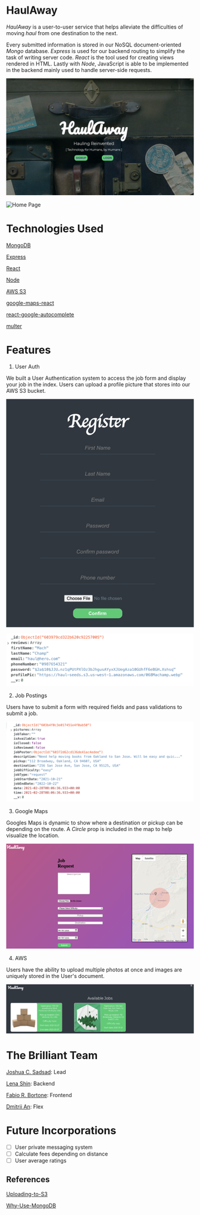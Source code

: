 # HaulAway

_HaulAway_ is a user-to-user service that helps alleviate the difficulties of moving _haul_ from one destination to the next.

Every submitted information is stored in our NoSQL document-oriented _Mongo_ database. _Express_ is used for our backend routing to simplify the task of writing server code. _React_ is the tool used for creating views rendered in HTML. Lastly with _Node_, JavaScript is able to be implemented in the backend mainly used to handle server-side requests.

![Logo](production_img/logo.png)

![Home Page](production_img/home_page.png)

# Technologies Used

[MongoDB](https://www.mongodb.com/)

[Express](https://expressjs.com/)

[React](https://reactjs.org/)

[Node](https://nodejs.org/en/)

[AWS S3](https://aws.amazon.com/s3/)

[google-maps-react](https://www.npmjs.com/package/google-maps-react)

[react-google-autocomplete](https://www.npmjs.com/package/react-google-autocomplete)

[multer](https://www.npmjs.com/package/multer)

# Features

1. User Auth

We built a User Authentication system to access the job form and display your job in the index. Users can upload a profile picture that stores into our AWS S3 bucket.

![User Auth](production_img/user_auth.png)

![User Example](production_img/user_ex.png)

2. Job Postings

Users have to submit a form with required fields and pass validations to submit a job.

![User Example](production_img/job_ex.png)

3. Google Maps

Googles Maps is dynamic to show where a destination or pickup can be depending on the route. A _Circle_ prop is included in the map to help visualize the location.

![Job Form](production_img/job_request.png)

4. AWS

Users have the ability to upload multiple photos at once and images are uniquely stored in the User's document.

![Job Index](production_img/job_index.png)

# The Brilliant Team

[Joshua C. Sadsad](https://github.com/jsadsad/): Lead

[Lena Shin](https://github.com/shinara03): Backend

[Fabio R. Bortone](https://github.com/kinda-dev): Frontend

[Dmitrii An](https://github.com/andmitriy93): Flex

# Future Incorporations

- [ ] User private messaging system
- [ ] Calculate fees depending on distance
- [ ] User average ratings

## References

[Uploading-to-S3](https://paulrohan.medium.com/file-upload-to-aws-s3-bucket-in-a-node-react-mongo-app-and-using-multer-72884322aada)

[Why-Use-MongoDB](https://www.mongodb.com/why-use-mongodb)
